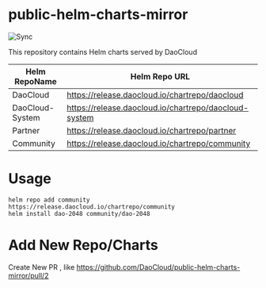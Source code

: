 # public-helm-charts-mirror

![Sync](https://github.com/DaoCloud/public-helm-charts-mirror/raw/gh-pages/daocloud-sync-badge.svg)

This repository contains Helm charts served by DaoCloud

| Helm RepoName      | Helm Repo URL |
| ----------- | ----------- |
| DaoCloud      | https://release.daocloud.io/chartrepo/daocloud       |
| DaoCloud-System   | https://release.daocloud.io/chartrepo/daocloud-system        |
| Partner  | https://release.daocloud.io/chartrepo/partner        |
| Community  | https://release.daocloud.io/chartrepo/community      |

# Usage

`````````
helm repo add community https://release.daocloud.io/chartrepo/community 
helm install dao-2048 community/dao-2048
`````````

# Add New Repo/Charts

Create New PR , like https://github.com/DaoCloud/public-helm-charts-mirror/pull/2

